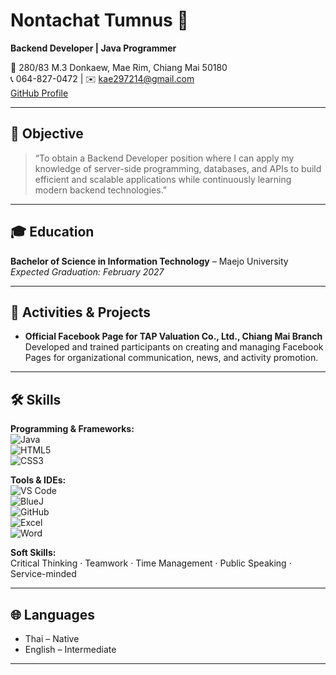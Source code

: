 # Nontachat Tumnus 👋
**Backend Developer | Java Programmer**

📍 280/83 M.3 Donkaew, Mae Rim, Chiang Mai 50180  
📞 064-827-0472 | ✉️ kae297214@gmail.com  
[GitHub Profile](https://github.com/YOUR_USERNAME)  

---

## 🎯 Objective
> “To obtain a Backend Developer position where I can apply my knowledge of server-side programming, databases, and APIs to build efficient and scalable applications while continuously learning modern backend technologies.”

---

## 🎓 Education
**Bachelor of Science in Information Technology** – Maejo University  
_Expected Graduation: February 2027_

---

## 💼 Activities & Projects

- **Official Facebook Page for TAP Valuation Co., Ltd., Chiang Mai Branch**  
  Developed and trained participants on creating and managing Facebook Pages for organizational communication, news, and activity promotion.


---

## 🛠 Skills

**Programming & Frameworks:**  
![Java](https://img.shields.io/badge/Java-007396?logo=java&logoColor=white)  
![HTML5](https://img.shields.io/badge/HTML5-E34F26?logo=html5&logoColor=white)  
![CSS3](https://img.shields.io/badge/CSS3-1572B6?logo=css3&logoColor=white)  

**Tools & IDEs:**  
![VS Code](https://img.shields.io/badge/VS%20Code-007ACC?logo=visual-studio-code&logoColor=white)  
![BlueJ](https://img.shields.io/badge/BlueJ-0000FF?logo=bluej&logoColor=white)  
![GitHub](https://img.shields.io/badge/GitHub-181717?logo=github&logoColor=white)  
![Excel](https://img.shields.io/badge/Microsoft%20Excel-217346?logo=microsoft-excel&logoColor=white)  
![Word](https://img.shields.io/badge/Microsoft%20Word-2B579A?logo=microsoft-word&logoColor=white)  

**Soft Skills:**  
Critical Thinking · Teamwork · Time Management · Public Speaking · Service-minded  

---

## 🌐 Languages
- Thai – Native  
- English – Intermediate  

---
